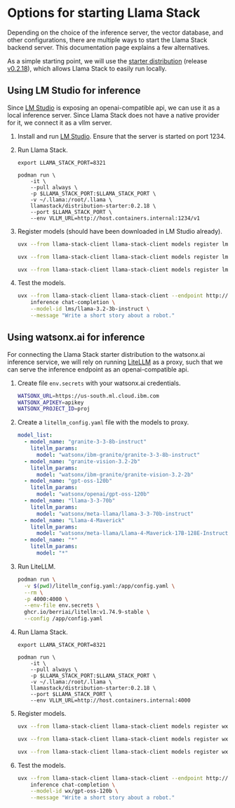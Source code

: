 # Options for starting Llama Stack

Depending on the choice of the inference server, the vector database, and other configurations, there are multiple ways to start the Llama Stack backend server. This documentation page explains a few alternatives.

As a simple starting point, we will use the [starter distribution](https://llama-stack.readthedocs.io/en/latest/distributions/self_hosted_distro/starter.html) (release [v0.2.18](https://github.com/llamastack/llama-stack/releases/tag/v0.2.18)), which allows Llama Stack to easily run locally.

## Using LM Studio for inference

Since [LM Studio](https://lmstudio.ai/) is exposing an openai-compatible api, we can use it as a local inference server.
Since Llama Stack does not have a native provider for it, we connect it as a vllm server.

1. Install and run [LM Studio](https://lmstudio.ai/). Ensure that the server is started on port 1234.

2. Run Llama Stack.

    ```shell
    export LLAMA_STACK_PORT=8321

    podman run \
        -it \
        --pull always \
        -p $LLAMA_STACK_PORT:$LLAMA_STACK_PORT \
        -v ~/.llama:/root/.llama \
        llamastack/distribution-starter:0.2.18 \
        --port $LLAMA_STACK_PORT \
        --env VLLM_URL=http://host.containers.internal:1234/v1
    ```

3. Register models (should have been downloaded in LM Studio already).

    ```sh
    uvx --from llama-stack-client llama-stack-client models register lms/llama-3.2-3b-instruct --provider-id vllm --provider-model-id llama-3.2-3b-instruct

    uvx --from llama-stack-client llama-stack-client models register lms/openai/gpt-oss-20b --provider-id vllm --provider-model-id openai/gpt-oss-20b

    uvx --from llama-stack-client llama-stack-client models register lms/ibm/granite-3.2-8b --provider-id vllm --provider-model-id ibm/granite-3.2-8b
    ```

4. Test the models.

    ```sh
    uvx --from llama-stack-client llama-stack-client --endpoint http://localhost:8321 \
        inference chat-completion \
        --model-id lms/llama-3.2-3b-instruct \
        --message "Write a short story about a robot."
    ```

## Using watsonx.ai for inference

For connecting the Llama Stack starter distribution to the watsonx.ai inference service, we will rely on running [LiteLLM](https://www.litellm.ai/) as a proxy, such that we can serve the inference endpoint as an openai-compatible api.


1. Create file `env.secrets` with your watsonx.ai credentials.

    ```sh
    WATSONX_URL=https://us-south.ml.cloud.ibm.com
    WATSONX_APIKEY=apikey
    WATSONX_PROJECT_ID=proj
    ```

2. Create a `litellm_config.yaml` file with the models to proxy.

    ```yaml
    model_list:
      - model_name: "granite-3-3-8b-instruct"
        litellm_params:
          model: "watsonx/ibm-granite/granite-3-3-8b-instruct"
      - model_name: "granite-vision-3.2-2b"
        litellm_params:
          model: "watsonx/ibm-granite/granite-vision-3.2-2b"
      - model_name: "gpt-oss-120b"
        litellm_params:
          model: "watsonx/openai/gpt-oss-120b"
      - model_name: "llama-3-3-70b"
        litellm_params:
          model: "watsonx/meta-llama/llama-3-3-70b-instruct"
      - model_name: "Llama-4-Maverick" 
        litellm_params:
          model: "watsonx/meta-llama/Llama-4-Maverick-17B-128E-Instruct-FP8"
      - model_name: "*" 
        litellm_params:
          model: "*"
    ```

3. Run LiteLLM.

    ```sh
    podman run \
      -v $(pwd)/litellm_config.yaml:/app/config.yaml \
      --rm \
      -p 4000:4000 \
      --env-file env.secrets \
      ghcr.io/berriai/litellm:v1.74.9-stable \
      --config /app/config.yaml
    ```

2. Run Llama Stack.

    ```shell
    export LLAMA_STACK_PORT=8321

    podman run \
        -it \
        --pull always \
        -p $LLAMA_STACK_PORT:$LLAMA_STACK_PORT \
        -v ~/.llama:/root/.llama \
        llamastack/distribution-starter:0.2.18 \
        --port $LLAMA_STACK_PORT \
        --env VLLM_URL=http://host.containers.internal:4000
    ```

3. Register models.

    ```sh
    uvx --from llama-stack-client llama-stack-client models register wx/llama-3-3-70b --provider-id vllm --provider-model-id llama-3-3-70b

    uvx --from llama-stack-client llama-stack-client models register wx/Llama-4-Maverick --provider-id vllm --provider-model-id Llama-4-Maverick

    uvx --from llama-stack-client llama-stack-client models register wx/gpt-oss-120b --provider-id vllm --provider-model-id gpt-oss-120b
    ```

4. Test the models.

    ```sh
    uvx --from llama-stack-client llama-stack-client --endpoint http://localhost:8321 \
        inference chat-completion \
        --model-id wx/gpt-oss-120b \
        --message "Write a short story about a robot."
    ```

